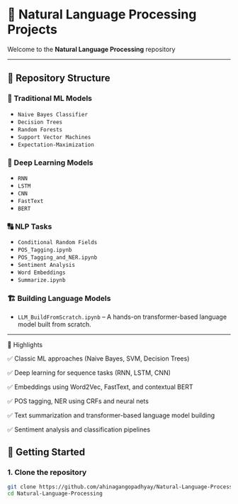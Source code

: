 # 🧠 Natural Language Processing Projects

Welcome to the **Natural Language Processing** repository

---

## 📁 Repository Structure

### 🧮 Traditional ML Models
- `Naive Bayes Classifier`
- `Decision Trees`
- `Random Forests`
- `Support Vector Machines`
- `Expectation-Maximization`

### 🤖 Deep Learning Models
- `RNN`
- `LSTM`
- `CNN`
- `FastText`
- `BERT`

### 🔠 NLP Tasks
- `Conditional Random Fields`
- `POS_Tagging.ipynb`
- `POS_Tagging_and_NER.ipynb`
- `Sentiment Analysis`
- `Word Embeddings`
- `Summarize.ipynb`

### 🏗️ Building Language Models
- `LLM_BuildFromScratch.ipynb` – A hands-on transformer-based language model built from scratch.

---
🌟 Highlights

✅ Classic ML approaches (Naive Bayes, SVM, Decision Trees)

✅ Deep learning for sequence tasks (RNN, LSTM, CNN)

✅ Embeddings using Word2Vec, FastText, and contextual BERT

✅ POS tagging, NER using CRFs and neural nets

✅ Text summarization and transformer-based language model building

✅ Sentiment analysis and classification pipelines


## 🚀 Getting Started

### 1. Clone the repository

```bash
git clone https://github.com/ahinagangopadhyay/Natural-Language-Processing.git
cd Natural-Language-Processing

